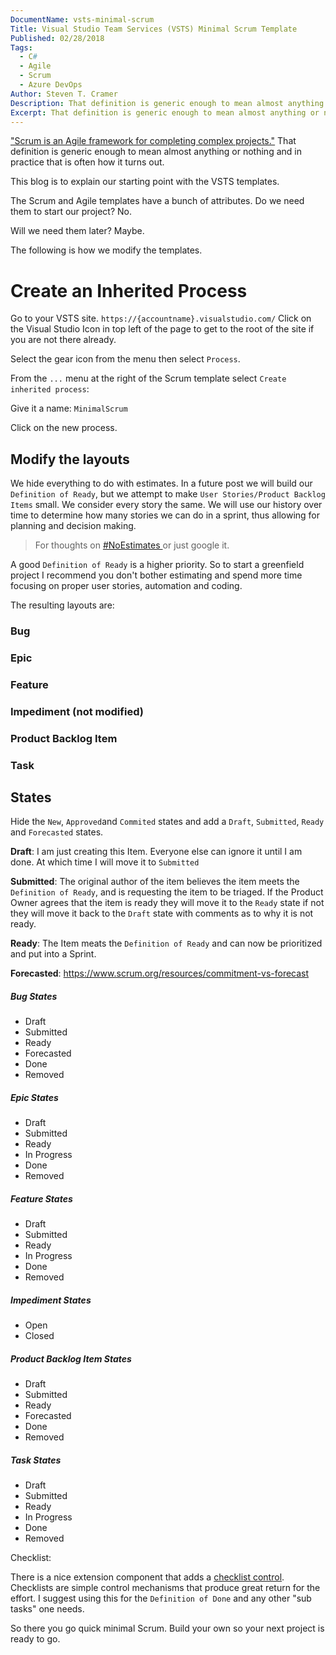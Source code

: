```yaml
---
DocumentName: vsts-minimal-scrum
Title: Visual Studio Team Services (VSTS) Minimal Scrum Template
Published: 02/28/2018
Tags: 
  - C#
  - Agile
  - Scrum
  - Azure DevOps
Author: Steven T. Cramer
Description: That definition is generic enough to mean almost anything or nothing and in practice that is often how it turns out. This blog is to explain our starting point with the VSTS templates.
Excerpt: That definition is generic enough to mean almost anything or nothing and in practice that is often how it turns out. This blog is to explain our starting point with the VSTS templates.
---
```


["Scrum is an Agile framework for completing complex projects."](https://www.scrumalliance.org/why-scrum)
That definition is generic enough to mean almost anything or nothing and in practice that is often how it turns out.

This blog is to explain our starting point with the VSTS templates.

The Scrum and Agile templates have a bunch of attributes. Do we need them to start our project?  No.

Will we need them later?  Maybe.

The following is how we modify the templates.

# Create an Inherited Process

Go to your VSTS site. `https://{accountname}.visualstudio.com/`
Click on the Visual Studio Icon in top left of the page to get to the root of the site if you are not there already.

Select the gear icon from the menu then select `Process`.

From the `...` menu at the right of the Scrum template select `Create inherited process`:

Give it a name: `MinimalScrum`

Click on the new process.

## Modify the layouts

We hide everything to do with estimates.
In a future post we will build our `Definition of Ready`,
but we attempt to make `User Stories/Product Backlog Items` small.
We consider every story the same.
We will use our history over time to determine how many stories we can do in a sprint,
thus allowing for planning and decision making.

> For thoughts on [#NoEstimates ](https://plan.io/blog/noestimates-6-software-experts-give-their-view/) or just google it.

A good `Definition of Ready` is a higher priority.
So to start a greenfield project I recommend you don't bother estimating and spend more time focusing on proper user
stories, automation and coding.

The resulting layouts are:

### Bug

<!-- ![](2018-02-24_1936.png) TODO: Cramer Missing Image from Ghost Migration  -->

### Epic

<!-- ![](2018-02-24_2007.png) TODO: Cramer Missing Image from Ghost Migration  -->

### Feature

<!-- ![](2018-02-27_2212.png) TODO: Cramer Missing Image from Ghost Migration  -->

### Impediment (not modified)

<!-- ![](2018-02-24_2010_001.png) TODO: Cramer Missing Image from Ghost Migration -->

### Product Backlog Item

<!-- ![](2018-02-24_2010.png) TODO: Cramer Missing Image from Ghost Migration -->

### Task

<!-- ![](2018-02-24_2011.png) TODO: Cramer Missing Image from Ghost Migration -->

## States

Hide the `New`, `Approved`and `Commited` states and add a `Draft`, `Submitted`, `Ready` and `Forecasted` states.

**Draft**: I am just creating this Item. Everyone else can ignore it until I am done.  At which time I will move it to `Submitted`

**Submitted**: The original author of the item believes the item meets the `Definition of Ready`, and is requesting the item to be triaged. If the Product Owner agrees that the item is ready they will move it to the `Ready` state if not they will move it back to the `Draft` state with comments as to why it is not ready.

**Ready**: The Item meats the `Definition of Ready` and can now be prioritized and put into a Sprint.

**Forecasted**: https://www.scrum.org/resources/commitment-vs-forecast

##### Bug States

* Draft
* Submitted
* Ready
* Forecasted
* Done
* Removed

##### Epic States

* Draft
* Submitted
* Ready
* In Progress
* Done
* Removed

##### Feature States

* Draft
* Submitted
* Ready
* In Progress
* Done
* Removed

##### Impediment States

* Open
* Closed

##### Product Backlog Item States

* Draft
* Submitted
* Ready
* Forecasted
* Done
* Removed

##### Task States

* Draft
* Submitted
* Ready
* In Progress
* Done
* Removed

Checklist:

There is a nice extension component that adds a [checklist control](https://marketplace.visualstudio.com/items?itemName=mohitbagra.workitem-checklist).  Checklists are simple control mechanisms that produce great return for the effort. I suggest using this for the `Definition of Done` and any other "sub tasks" one needs.

So there you go quick minimal Scrum. Build your own so your next project is ready to go.
